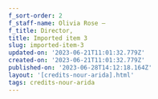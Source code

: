 ```yaml
---
f_sort-order: 2
f_staff-name: Olivia Rose –
f_title: Director,
title: Imported item 3
slug: imported-item-3
updated-on: '2023-06-21T11:01:32.779Z'
created-on: '2023-06-21T11:01:32.779Z'
published-on: '2023-06-28T14:12:18.164Z'
layout: '[credits-nour-arida].html'
tags: credits-nour-arida
---
```



